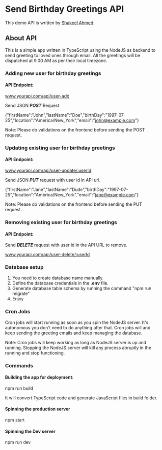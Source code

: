# Send Birthday Greetings API

This demo API is written by [Shakeel Ahmed](https://ishakeel.com).

## About API

This is a simple app written in TypeScript using the NodeJS as backend to send greeting to loved ones through email. 
All the greetings will be dispatched at 9.00 AM as per their local timezone. 

### Adding new user for birthday greetings

#### API Endpoint:

www.yourapi.com/api/user-add

Send JSON **_POST_** Request

{"firstName":"John","lastName":"Doe","birthDay":"1997-07-25","location":"America/New_York","email":"john@example.com"}

Note: Please do validations on the frontend before sending the POST request.

### Updating existing user for birthday greetings

#### API Endpoint:

www.yourapi.com/api/user-update/:userId

Send JSON **_PUT_** request with user id in API url.

{"firstName":"Jane","lastName":"Dude","birthDay":"1997-07-25","location":"America/New_York","email":"jane@example.com"}


Note: Please do validations on the frontend before sending the PUT request.

### Removing existing user for birthday greetings

#### API Endpoint:

Send **_DELETE_** request with user id in the API URL to remove.

www.yourapi.com/api/user-delete/:userId

### Database setup

1. You need to create database name manually.
2. Define the database credentials in the **.env** file.
3. Generate database table schema by running the command "npm run migrate"
4. Enjoy

### Cron Jobs

Cron jobs will start running as soon as you spin the NodeJS server. It's autonomous you don't need to do anything after 
that. Cron jobs will and keep sending the greeting emails and keep managing the database.

Note: Cron jobs will keep working as long as NodeJS server is up and running. Stopping the NodeJS server will 
kill any process abruptly in the running and stop functioning.

### Commands

#### Building the app for deployment:

npm run build

It will convert TypeScript code and generate JavaScript files in build folder.

#### Spinning the production server

npm start

#### Spinning the Dev server

npm run dev

